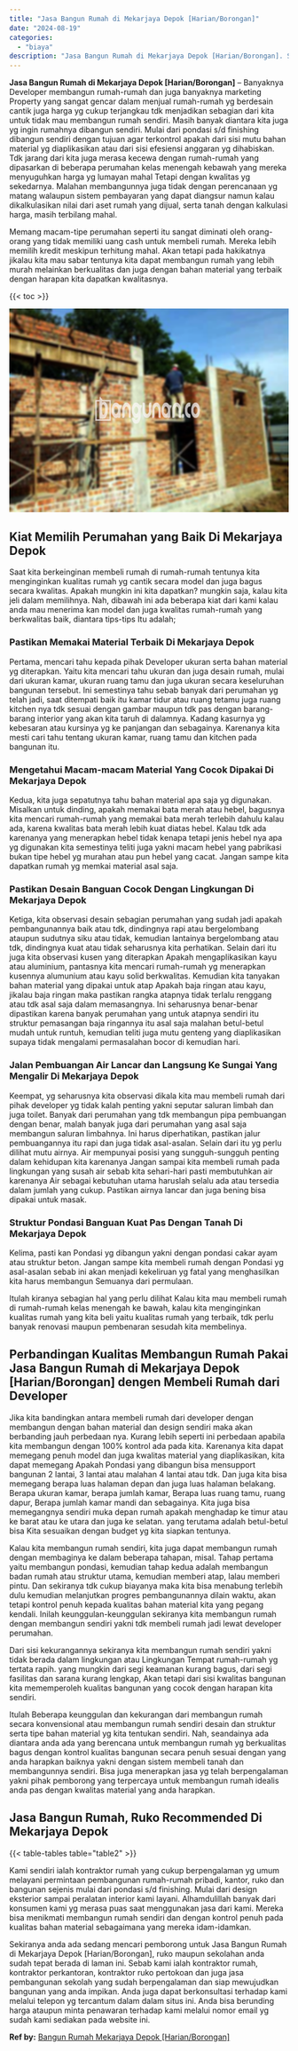 ```yaml
---
title: "Jasa Bangun Rumah di Mekarjaya Depok [Harian/Borongan]"
date: "2024-08-19"
categories: 
  - "biaya"
description: "Jasa Bangun Rumah di Mekarjaya Depok [Harian/Borongan]. Sekiranya anda ada sedang mencari pemborong untuk Jasa Bangun Rumah di Mekarjaya Depok [Harian/Boron..."
---
```


**Jasa Bangun Rumah di Mekarjaya Depok \[Harian/Borongan\]** – Banyaknya Developer membangun rumah-rumah dan juga banyaknya marketing Property yang sangat gencar dalam menjual rumah-rumah yg berdesain cantik juga harga yg cukup terjangkau tdk menjadikan sebagian dari kita untuk tidak mau membangun rumah sendiri. Masih banyak diantara kita juga yg ingin rumahnya dibangun sendiri. Mulai dari pondasi s/d finishing dibangun sendiri dengan tujuan agar terkontrol apakah dari sisi mutu bahan material yg diaplikasikan atau dari sisi efesiensi anggaran yg dihabiskan. Tdk jarang dari kita juga merasa kecewa dengan rumah-rumah yang dipasarkan di beberapa perumahan kelas menengah kebawah yang mereka menyuguhkan harga yg lumayan mahal Tetapi dengan kwalitas yg sekedarnya. Malahan membangunnya juga tidak dengan perencanaan yg matang walaupun sistem pembayaran yang dapat diangsur namun kalau dikalkulasikan nilai dari aset rumah yang dijual, serta tanah dengan kalkulasi harga, masih terbilang mahal.

Memang macam-tipe perumahan seperti itu sangat diminati oleh orang-orang yang tidak memiliki uang cash untuk membeli rumah. Mereka lebih memilih kredit meskipun terhitung mahal. Akan tetapi pada hakikatnya jikalau kita mau sabar tentunya kita dapat membangun rumah yang lebih murah melainkan berkualitas dan juga dengan bahan material yang terbaik dengan harapan kita dapatkan kwalitasnya.

{{< toc >}}

![Jasa Bangun Rumah di Mekarjaya Depok [Harian/Borongan]](/images/borong-bangunan-26.png)

## Kiat Memilih Perumahan yang Baik Di Mekarjaya Depok

Saat kita berkeinginan membeli rumah di rumah-rumah tentunya kita menginginkan kualitas rumah yg cantik secara model dan juga bagus secara kwalitas. Apakah mungkin ini kita dapatkan? mungkin saja, kalau kita jeli dalam memilihnya. Nah, dibawah ini ada beberapa kiat dari kami kalau anda mau menerima kan model dan juga kwalitas rumah-rumah yang berkwalitas baik, diantara tips-tips Itu adalah;

### Pastikan Memakai Material Terbaik Di Mekarjaya Depok

Pertama, mencari tahu kepada pihak Developer ukuran serta bahan material yg diterapkan. Yaitu kita mencari tahu ukuran dan juga desain rumah, mulai dari ukuran kamar, ukuran ruang tamu dan juga ukuran secara keseluruhan bangunan tersebut. Ini semestinya tahu sebab banyak dari perumahan yg telah jadi, saat ditempati baik itu kamar tidur atau ruang tetamu juga ruang kitchen nya tdk sesuai dengan gambar maupun tdk pas dengan barang-barang interior yang akan kita taruh di dalamnya. Kadang kasurnya yg kebesaran atau kursinya yg ke panjangan dan sebagainya. Karenanya kita mesti cari tahu tentang ukuran kamar, ruang tamu dan kitchen pada bangunan itu.

### Mengetahui Macam-macam Material Yang Cocok Dipakai Di Mekarjaya Depok

Kedua, kita juga sepatutnya tahu bahan material apa saja yg digunakan. Misalkan untuk dinding, apakah memakai bata merah atau hebel, bagusnya kita mencari rumah-rumah yang memakai bata merah terlebih dahulu kalau ada, karena kwalitas bata merah lebih kuat diatas hebel. Kalau tdk ada karenanya yang menerapkan hebel tidak kenapa tetapi jenis hebel nya apa yg digunakan kita semestinya teliti juga yakni macam hebel yang pabrikasi bukan tipe hebel yg murahan atau pun hebel yang cacat. Jangan sampe kita dapatkan rumah yg memkai material asal saja.

### Pastikan Desain Banguan Cocok Dengan Lingkungan Di Mekarjaya Depok

Ketiga, kita observasi desain sebagian perumahan yang sudah jadi apakah pembangunannya baik atau tdk, dindingnya rapi atau bergelombang ataupun sudutnya siku atau tidak, kemudian lantainya bergelombang atau tdk, dindingnya kuat atau tidak seharusnya kita perhatikan. Selain dari itu juga kita observasi kusen yang diterapkan Apakah mengaplikasikan kayu atau aluminium, pantasnya kita mencari rumah-rumah yg menerapkan kusennya alumunium atau kayu solid berkwalitas. Kemudian kita tanyakan bahan material yang dipakai untuk atap Apakah baja ringan atau kayu, jikalau baja ringan maka pastikan rangka atapnya tidak terlalu renggang atau tdk asal saja dalam memasangnya. Ini seharusnya benar-benar dipastikan karena banyak perumahan yang untuk atapnya sendiri itu struktur pemasangan baja ringannya itu asal saja malahan betul-betul mudah untuk runtuh, kemudian teliti juga mutu genteng yang diaplikasikan supaya tidak mengalami permasalahan bocor di kemudian hari.

### Jalan Pembuangan Air Lancar dan Langsung Ke Sungai Yang Mengalir Di Mekarjaya Depok

Keempat, yg seharusnya kita observasi dikala kita mau membeli rumah dari pihak developer yg tidak kalah penting yakni seputar saluran limbah dan juga toilet. Banyak dari perumahan yang tdk membangun pipa pembuangan dengan benar, malah banyak juga dari perumahan yang asal saja membangun saluran limbahnya. Ini harus diperhatikan, pastikan jalur pembuangannya itu rapi dan juga tidak asal-asalan. Selain dari itu yg perlu dilihat mutu airnya. Air mempunyai posisi yang sungguh-sungguh penting dalam kehidupan kita karenanya Jangan sampai kita membeli rumah pada lingkungan yang susah air sebab kita sehari-hari pasti membutuhkan air karenanya Air sebagai kebutuhan utama haruslah selalu ada atau tersedia dalam jumlah yang cukup. Pastikan airnya lancar dan juga bening bisa dipakai untuk masak.

### Struktur Pondasi Banguan Kuat Pas Dengan Tanah Di Mekarjaya Depok

Kelima, pasti kan Pondasi yg dibangun yakni dengan pondasi cakar ayam atau struktur beton. Jangan sampe kita membeli rumah dengan Pondasi yg asal-asalan sebab ini akan menjadi kekeliruan yg fatal yang menghasilkan kita harus membangun Semuanya dari permulaan.

Itulah kiranya sebagian hal yang perlu dilihat Kalau kita mau membeli rumah di rumah-rumah kelas menengah ke bawah, kalau kita menginginkan kualitas rumah yang kita beli yaitu kualitas rumah yang terbaik, tdk perlu banyak renovasi maupun pembenaran sesudah kita membelinya.

## Perbandingan Kualitas Membangun Rumah Pakai Jasa Bangun Rumah di Mekarjaya Depok \[Harian/Borongan\] dengen Membeli Rumah dari Developer

Jika kita bandingkan antara membeli rumah dari developer dengan membangun dengan bahan material dan design sendiri maka akan berbanding jauh perbedaan nya. Kurang lebih seperti ini perbedaan apabila kita membangun dengan 100% kontrol ada pada kita. Karenanya kita dapat memegang penuh model dan juga kwalitas material yang diaplikasikan, kita dapat memegang Apakah Pondasi yang dibangun bisa mensupport bangunan 2 lantai, 3 lantai atau malahan 4 lantai atau tdk. Dan juga kita bisa memegang berapa luas halaman depan dan juga luas halaman belakang. Berapa ukuran kamar, berapa jumlah kamar, Berapa luas ruang tamu, ruang dapur, Berapa jumlah kamar mandi dan sebagainya. Kita juga bisa memegangnya sendiri muka depan rumah apakah menghadap ke timur atau ke barat atau ke utara dan juga ke selatan. yang terutama adalah betul-betul bisa Kita sesuaikan dengan budget yg kita siapkan tentunya.

Kalau kita membangun rumah sendiri, kita juga dapat membangun rumah dengan membaginya ke dalam beberapa tahapan, misal. Tahap pertama yaitu membangun pondasi, kemudian tahap kedua adalah membangun badan rumah atau struktur utama, kemudian memberi atap, lalau memberi pintu. Dan sekiranya tdk cukup biayanya maka kita bisa menabung terlebih dulu kemudian melanjutkan progres pembangunannya dilain waktu, akan tetapi kontrol penuh kepada kualitas bahan material kita yang pegang kendali. Inilah keunggulan-keunggulan sekiranya kita membangun rumah dengan membangun sendiri yakni tdk membeli rumah jadi lewat developer perumahan.

Dari sisi kekurangannya sekiranya kita membangun rumah sendiri yakni tidak berada dalam lingkungan atau Lingkungan Tempat rumah-rumah yg tertata rapih. yang mungkin dari segi keamanan kurang bagus, dari segi fasilitas dan sarana kurang lengkap, Akan tetapi dari sisi kwalitas bangunan kita mememperoleh kualitas bangunan yang cocok dengan harapan kita sendiri.

Itulah Beberapa keunggulan dan kekurangan dari membangun rumah secara konvensional atau membangun rumah sendiri desain dan struktur serta tipe bahan material yg kita tentukan sendiri. Nah, seandainya ada diantara anda ada yang berencana untuk membangun rumah yg berkualitas bagus dengan kontrol kualitas bangunan secara penuh sesuai dengan yang anda harapkan baiknya yakni dengan sistem membeli tanah dan membangunnya sendiri. Bisa juga menerapkan jasa yg telah berpengalaman yakni pihak pemborong yang terpercaya untuk membangun rumah idealis anda pas dengan kwalitas material yang anda harapkan.

## Jasa Bangun Rumah, Ruko Recommended Di Mekarjaya Depok

{{< table-tables table="table2" >}}

Kami sendiri ialah kontraktor rumah yang cukup berpengalaman yg umum melayani permintaan pembangunan rumah-rumah pribadi, kantor, ruko dan bangunan sejenis mulai dari pondasi s/d finishing. Mulai dari design eksterior sampai peralatan interior kami layani. Alhamdulillah banyak dari konsumen kami yg merasa puas saat menggunakan jasa dari kami. Mereka bisa menikmati membangun rumah sendiri dan dengan kontrol penuh pada kualitas bahan material sebagaimana yang mereka idam-idamkan.

Sekiranya anda ada sedang mencari pemborong untuk Jasa Bangun Rumah di Mekarjaya Depok \[Harian/Borongan\], ruko maupun sekolahan anda sudah tepat berada di laman ini. Sebab kami ialah kontraktor rumah, kontraktor perkantoran, kontraktor ruko pertokoan dan juga jasa pembangunan sekolah yang sudah berpengalaman dan siap mewujudkan bangunan yang anda impikan. Anda juga dapat berkonsultasi terhadap kami melalui telepon yg tercantum dalam dalam situs ini. Anda bisa berunding harga ataupun minta penawaran terhadap kami melalui nomor email yg sudah kami sediakan pada website ini.

**Ref by:** [Bangun Rumah Mekarjaya Depok [Harian/Borongan]](https://id.wikipedia.org/wiki/Bangun)
